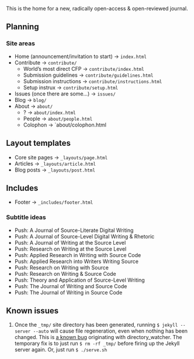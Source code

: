 This is the home for a new, radically open-access & open-reviewed journal.

## Planning

### Site areas

* Home (announcement/invitation to start) -> `index.html`
* Contribute -> `contribute/`
  * World’s most direct CFP -> `contribute/index.html`
  * Submission guidelines -> `contribute/guidelines.html`
  * Submission instructions -> `contribute/instructions.html`
  * Setup instrux -> `contribute/setup.html`
* Issues (once there are some...) -> `issues/`
* Blog -> `blog/`
* About -> `about/`
  * ? -> `about/index.html`
  * People -> `about/people.html`
  * Colophon -> `about/colophon.html

## Layout templates

* Core site pages -> `_layouts/page.html`
* Articles -> `_layouts/article.html`
* Blog posts -> `_layouts/post.html`

## Includes

* Footer -> `_includes/footer.html`

### Subtitle ideas
* Push: A Journal of Source-Literate Digital Writing
* Push: A Journal of Source-Level Digital Writing & Rhetoric
* Push: A Journal of Writing at the Source Level
* Push: Research on Writing at the Source Level
* Push: Applied Research in Writing with Source Code
* Push: Applied Research into Writers Writing Source
* Push: Research on Writing with Source
* Push: Research on Writing & Source Code
* Push: Theory and Application of Source-Level Writing
* Push: The Journal of Writing and Source Code
* Push: The Journal of Writing in Source Code

## Known issues

1. Once the ``_tmp/`` site directory has been generated, running ``$ jekyll --server --auto`` will
cause file regeneration, even when nothing has been changed. This is
[a known bug](https://github.com/mojombo/jekyll/issues/340) originating with directory_watcher. The
temporary fix is to just run ``$ rm -rf _tmp/`` before firing up the Jekyll server again. Or, just run ``$ ./serve.sh``
